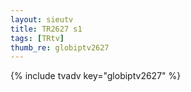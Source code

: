 ```yaml
--- 
layout: sieutv
title: TR2627 s1
tags: [TRtv]
thumb_re: globiptv2627
---
```

{% include tvadv key="globiptv2627" %} 
